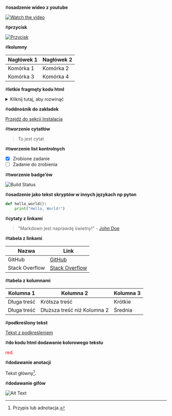 
#**osadzenie wideo z youtube**

[![Watch the video](https://img.youtube.com/vi/dQw4w9WgXcQ/0.jpg)](https://www.youtube.com/embed/dQw4w9WgXcQ?si=Cl7Kdz7xLTkFSZNv)

#**przycisk**

[![Przycisk](https://img.shields.io/badge/Przycisk-Kliknij%20mnie-blue)](https://example.com)

#**kolumny**

| Nagłówek 1 | Nagłówek 2 |
|------------|------------|
| Komórka 1  | Komórka 2  |
| Komórka 3  | Komórka 4  |

#**letkie fragmęty kodu html**

<details>
<summary>Kliknij tutaj, aby rozwinąć</summary>
<p>Tekst ukryty w rozwijanym elemencie.</p>
</details>

#**oddnośnik do zakładek**

[Przejdź do sekcji Instalacja](#instalacja)

#**tworzenie cytatłów**

> To jest cytat

#**tworzenie list kontrolnych**

- [x] Zrobione zadanie
- [ ] Zadanie do zrobienia

#**tworzenie badge’ów**

![Build Status](https://img.shields.io/badge/build-passing-brightgreen)

#**osadzenie jako tekst skryptów w innych językach np pyton**

```python
def hello_world():
    print("Hello, World!")
``````

#**cytaty z linkami**

> "Markdown jest naprawdę świetny!" - [John Doe](https://example.com)

#**tabela z linkami**

| Nazwa       | Link        |
|-------------|-------------|
| GitHub       | [GitHub](https://github.com) |
| Stack Overflow | [Stack Overflow](https://stackoverflow.com) |

#**tabela z kolumnami**

| Kolumna 1 | Kolumna 2         | Kolumna 3 |
|-----------|-------------------|-----------|
| Długa treść| Krótsza treść      | Krótkie   |
| Długa treść| Dłuższa treść niż Kolumna 2 | Średnia   |

#**podkreślony tekst**

<u>Tekst z podkreśleniem</u>

#**do kodu html dodawanie kolorowego tekstu**


<p style="color: red;">red.</p>


#**dodawanie anotacji**

Tekst główny[^1].

[^1]: Przypis lub adnotacja.

#**dodawanie gifów**

![Alt Text](https://media.giphy.com/media/3o6Zt7v5b5FSCx0bnS/giphy.gif)

